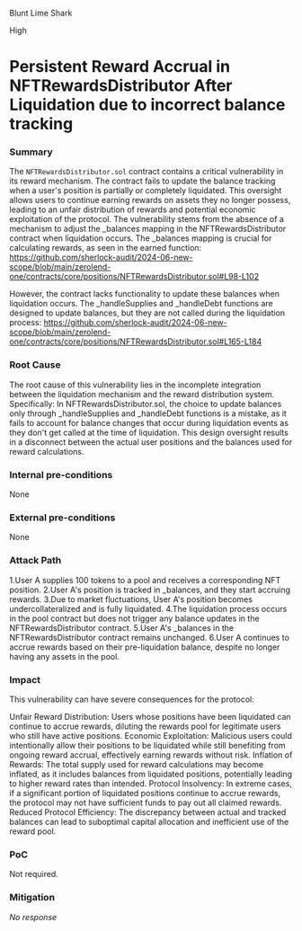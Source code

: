 Blunt Lime Shark

High

# Persistent Reward Accrual in NFTRewardsDistributor  After Liquidation due to incorrect balance tracking

### Summary

The `NFTRewardsDistributor.sol` contract contains a critical vulnerability in its reward mechanism. The contract fails to update the balance tracking when a user's position is partially or completely liquidated. This oversight allows users to continue earning rewards on assets they no longer possess, leading to an unfair distribution of rewards and potential economic exploitation of the protocol.
The vulnerability stems from the absence of a mechanism to adjust the _balances mapping in the NFTRewardsDistributor contract when liquidation occurs. The _balances mapping is crucial for calculating rewards, as seen in the earned function:
https://github.com/sherlock-audit/2024-06-new-scope/blob/main/zerolend-one/contracts/core/positions/NFTRewardsDistributor.sol#L98-L102

However, the contract lacks functionality to update these balances when liquidation occurs. The _handleSupplies and _handleDebt functions are designed to update balances, but they are not called during the liquidation process:
https://github.com/sherlock-audit/2024-06-new-scope/blob/main/zerolend-one/contracts/core/positions/NFTRewardsDistributor.sol#L165-L184



### Root Cause

The root cause of this vulnerability lies in the incomplete integration between the liquidation mechanism and the reward distribution system. Specifically:
In NFTRewardsDistributor.sol, the choice to update balances only through _handleSupplies and _handleDebt functions is a mistake, as it fails to account for balance changes that occur during liquidation events as they don't get called at the time of liquidation. This design oversight results in a disconnect between the actual user positions and the balances used for reward calculations.

### Internal pre-conditions

None

### External pre-conditions

None

### Attack Path

1.User A supplies 100 tokens to a pool and receives a corresponding NFT position.
2.User A's position is tracked in _balances, and they start accruing rewards.
3.Due to market fluctuations, User A's position becomes undercollateralized and is fully liquidated.
4.The liquidation process occurs in the pool contract but does not trigger any balance updates in the NFTRewardsDistributor contract.
5.User A's _balances in the NFTRewardsDistributor contract remains unchanged.
6.User A continues to accrue rewards based on their pre-liquidation balance, despite no longer having any assets in the pool.

### Impact

This vulnerability can have severe consequences for the protocol:

Unfair Reward Distribution: Users whose positions have been liquidated can continue to accrue rewards, diluting the rewards pool for legitimate users who still have active positions.
Economic Exploitation: Malicious users could intentionally allow their positions to be liquidated while still benefiting from ongoing reward accrual, effectively earning rewards without risk.
Inflation of Rewards: The total supply used for reward calculations may become inflated, as it includes balances from liquidated positions, potentially leading to higher reward rates than intended.
Protocol Insolvency: In extreme cases, if a significant portion of liquidated positions continue to accrue rewards, the protocol may not have sufficient funds to pay out all claimed rewards.
Reduced Protocol Efficiency: The discrepancy between actual and tracked balances can lead to suboptimal capital allocation and inefficient use of the reward pool.

### PoC

Not required.

### Mitigation

_No response_